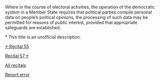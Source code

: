 
Where in the course of electoral activities, the operation of the democratic system in a Member State requires that political parties compile personal data on people’s political opinions, the processing of such data may be permitted for reasons of public interest, provided that appropriate safeguards are established.


\* This title is an unofficial description.




[←Recital 55](https://gdpr-info.eu/recitals/no-55/ "55 - Public Interest in Processing by Official Authorities for Objectives of Recognized Religious Communities")


[Recital 57→](https://gdpr-info.eu/recitals/no-57/ "57 - Additional Data for Identification Purposes")


[All recitals](https://gdpr-info.eu/recitals/)

[Report error](https://gdpr-info.eu/gf/?TB_iframe=true&height=306 "Your message")

